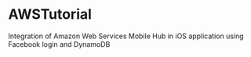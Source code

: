 # AWSTutorial
Integration of Amazon Web Services Mobile Hub in iOS application using Facebook login and DynamoDB
